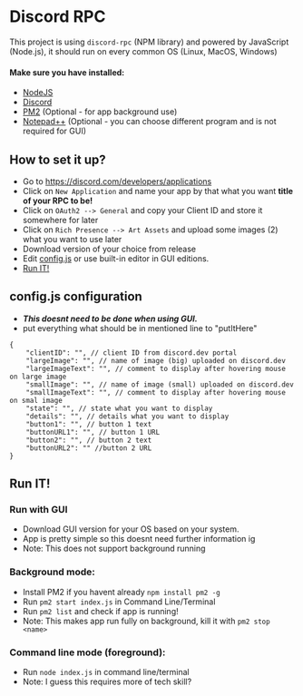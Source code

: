 # Discord RPC
This project is using `discord-rpc` (NPM library) and powered by JavaScript (Node.js), it should  run on every common OS (Linux, MacOS, Windows)

#### Make sure you have installed:
- [NodeJS](https://nodejs.org)
- [Discord](https://discord.com)
- [PM2](https://pm2.keymetrics.io/) (Optional - for app background use)
- [Notepad++](https://notepad-plus-plus.org/downloads/) (Optional - you can choose different program and is not required for GUI)


## How to set it up?
 - Go to https://discord.com/developers/applications
 - Click on `New Application` and name your app by that what you want **title of your RPC to be!**
 - Click on `OAuth2 --> General` and copy your Client ID and store it somewhere for later
 - Click on `Rich Presence --> Art Assets` and upload some images (2) what you want to use later
 - Download version of your choice from release
 - Edit [config.js](https://github.com/matejmajny/Discord-RPC/edit/main/README.md#configjs-configuration) or use built-in editor in GUI editions.
 - [Run IT!](https://github.com/matejmajny/Discord-RPC/edit/main/README.md#run-it)
 
## config.js configuration
- ***This doesnt need to be done when using GUI.***
- put everything what should be in mentioned line to "putItHere"
```
{
    "clientID": "", // client ID from discord.dev portal
    "largeImage": "", // name of image (big) uploaded on discord.dev
    "largeImageText": "", // comment to display after hovering mouse on large image
    "smallImage": "", // name of image (small) uploaded on discord.dev
    "smallImageText": "", // comment to display after hovering mouse on smal image
    "state": "", // state what you want to display
    "details": "", // details what you want to display
    "button1": "", // button 1 text
    "buttonURL1": "", // button 1 URL
    "button2": "", // button 2 text
    "buttonURL2": "" //button 2 URL
}
```

## Run IT!

### Run with GUI
- Download GUI version for your OS based on your system.
- App is pretty simple so this doesnt need further information ig
- Note: This does not support background running

### Background mode:
- Install PM2 if you havent already `npm install pm2 -g`
- Run `pm2 start index.js` in Command Line/Terminal
- Run `pm2 list` and check if app is running!
- Note: This makes app run fully on background, kill it with `pm2 stop <name>`

### Command line mode (foreground):

- Run `node index.js` in command line/terminal
- Note: I guess this requires more of tech skill?
